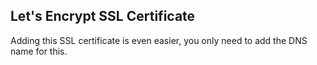 <!-- usedin: [ _legacy_docker/AddOns/ssl.md, _maestro/AddOns/ssl.md, _node/addons/ssl.md, _rails/AddOns/ssl.md] -->


## Let's Encrypt SSL Certificate

Adding this SSL certificate is even easier, you only need to add the DNS name for this. 




